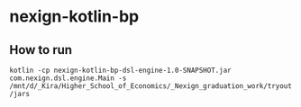 # nexign-kotlin-bp

## How to run

`kotlin -cp nexign-kotlin-bp-dsl-engine-1.0-SNAPSHOT.jar com.nexign.dsl.engine.Main -s /mnt/d/_Kira/Higher_School_of_Economics/_Nexign_graduation_work/tryout/jars`
